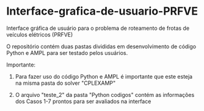 # Interface-grafica-de-usuario-PRFVE
Interface gráfica de usuário para o problema de roteamento de frotas de veículos elétricos (PRFVE)

O repositório contém duas pastas divididas em desenvolvimento de código Python e AMPL para ser testado pelos usuários.


Importante: 

1. Para fazer uso do código Python e AMPL é importante que este esteja na misma pasta do solver "CPLEXAMP"

2. O arquivo "teste_2" da pasta "Python codigos" contém as informações dos Casos 1-7 prontos para ser avaliados na interface
